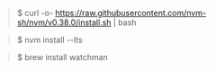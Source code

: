 > $ curl -o- https://raw.githubusercontent.com/nvm-sh/nvm/v0.38.0/install.sh | bash

> $ nvm install --lts

> $ brew install watchman
